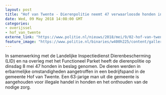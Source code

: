 ```yaml
---
layout: post
title: "Hof van Twente - Dierenpolitie neemt 47 verwaarloosde honden in beslag"
date: Wed, 09 May 2018 14:08:00 GMT
categories: 
- overijssel 
- hof_van_twente 
externe_link: "https://www.politie.nl/nieuws/2018/mei/9/02-hof-van-twente-%E2%80%93-dierenpolitie-neemt-47-verwaarloosde-honden-in-beslag.html"
feature_image: "https://www.politie.nl/binaries/w400h225/content/gallery/politie/nieuws/2018/mei/02-on/honden-hofvantwente.jpg"
---
```


In samenwerking met de Landelijke Inspectiedienst Dierenbescherming (LID) en na overleg met het Functioneel Parket heeft de dierenpolitie op dinsdag 8 mei 47 honden in beslag genomen. De dieren werden in erbarmelijke omstandigheden aangetroffen in een bedrijfspand in de gemeente Hof van Twente. Een 63-jarige man uit die gemeente is aangehouden voor illegale handel in honden en het onthouden van de nodige zorg.
